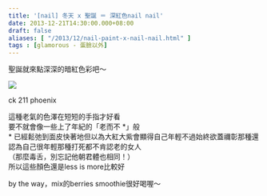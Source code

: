 ```yaml
---
title: '[nail] 冬天 x 聖誕 ＝ 深紅色nail nail'
date: 2013-12-21T14:30:00.000+08:00
draft: false
aliases: [ "/2013/12/nail-paint-x-nail-nail.html" ]
tags : [glamorous - 蛋臉以外]
---
```


聖誕就來點深深的暗紅色彩吧～  

[![](https://1.bp.blogspot.com/-LnSeV7n1_3E/XCiM_LW_34I/AAAAAAAADPw/Z6QtK9hMlm4-sKTsaONPDWje9A_ofu-3QCLcBGAs/s640/75.jpg)](https://1.bp.blogspot.com/-LnSeV7n1_3E/XCiM_LW_34I/AAAAAAAADPw/Z6QtK9hMlm4-sKTsaONPDWje9A_ofu-3QCLcBGAs/s1600/75.jpg)

ck 211 phoenix  
  
這種老氣的色澤在短短的手指才好看  
要不就會像一些上了年紀的「老而不 \*」般  
\* 已經鬆弛到面皮快著地但以為大紅大紫會顯得自己年輕不過始終欲蓋禰彰那種還認為自己很年輕那種打死都不肯認老的女人  
（那麼毒舌，別忘記他朝君體也相同！）  
所以這些顏色還是less is more比較好  
  
  
  
  
by the way，mix的berries smoothie很好喝喔～